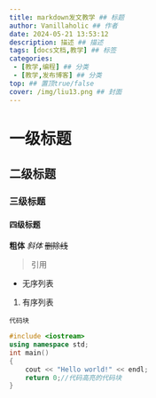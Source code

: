 ```yaml
---
title: markdown发文教学 ## 标题
author: Vanillaholic ## 作者
date: 2024-05-21 13:53:12
description: 描述 ## 描述
tags: [docs文档,教学] ## 标签
categories:
 - [教学,编程] ## 分类
 - [教学,发布博客] ## 分类
top: ## 置顶true/false
cover: /img/liu13.png ## 封面
---
```

# 一级标题
## 二级标题
### 三级标题
#### 四级标题

**粗体**
*斜体*
~~删除线~~
>引用
- 无序列表
1. 有序列表


```
代码块
```

```c++
#include <iostream>
using namespace std;    
int main()
{
    cout << "Hello world!" << endl;
    return 0;//代码高亮的代码块
}
```

<!--stackedit_data:
eyJoaXN0b3J5IjpbMTQ3OTA1NDA1XX0=
-->